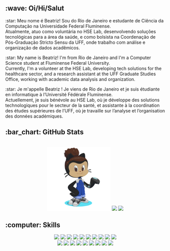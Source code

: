 <h2>:wave: Oi/Hi/Salut</h2>
<p> 
:star: Meu nome é Beatriz! Sou do Rio de Janeiro e estudante de Ciência da Computação na Universidade Federal Fluminense.<br>
Atualmente, atuo como voluntária no HSE Lab, desenvolvendo soluções tecnológicas para a área da saúde, e como bolsista na Coordenação de Pós-Graduação Stricto Sensu da UFF, onde trabalho com análise e organização de dados acadêmicos.
</p>
<p> 
:star: My name is Beatriz! I'm from Rio de Janeiro and I'm a Computer Science student at Fluminense Federal University.<br>
Currently, I'm a volunteer at the HSE Lab, developing tech solutions for the healthcare sector, and a research assistant at the UFF Graduate Studies Office, working with academic data analysis and organization.
</p>
<p> 
:star: Je m'appelle Beatriz ! Je viens de Rio de Janeiro et je suis étudiante en informatique à l’Université Fédérale Fluminense.<br>
Actuellement, je suis bénévole au HSE Lab, où je développe des solutions technologiques pour le secteur de la santé, et assistante à la coordination des études supérieures de l’UFF, où je travaille sur l’analyse et l’organisation des données académiques.
</p>

<h2>:bar_chart: GitHub Stats</h2>
<br>
<div align="center">
  <img height="200px" src="img/octocat-1695906362453.png"/>
  <img height="200px" src="https://github-readme-stats.vercel.app/api?username=beapiedade&show_icons=true&theme=material-palenight&hank_icon=github&include_all_commits=true"/>
  <img height="200px" src="https://github-readme-stats.vercel.app/api/top-langs/?username=beapiedade&layout=compact&hide_title=false&hide_border=false&theme=material-palenight&hide=CMake&langs_count=10"/>
</div>

<h2>:computer: Skills</h2>
<div align="center">
  <img height="50px" src="https://cdn.jsdelivr.net/gh/devicons/devicon/icons/c/c-original.svg" />
  <img height="50px" src="https://cdn.jsdelivr.net/gh/devicons/devicon/icons/css3/css3-original-wordmark.svg" />
  <img height="50px" src="https://cdn.jsdelivr.net/gh/devicons/devicon@latest/icons/dart/dart-plain-wordmark.svg" />
  <img height="50px" src="https://cdn.jsdelivr.net/gh/devicons/devicon/icons/git/git-original.svg" />
  <img height="50px" src="https://cdn.jsdelivr.net/gh/devicons/devicon/icons/html5/html5-original-wordmark.svg" />
  <img height="50px" src="https://cdn.jsdelivr.net/gh/devicons/devicon/icons/java/java-original-wordmark.svg" />
  <img height="50px" src="https://cdn.jsdelivr.net/gh/devicons/devicon/icons/javascript/javascript-original.svg" />
  <img height="50px" src="https://cdn.jsdelivr.net/gh/devicons/devicon/icons/markdown/markdown-original.svg" />
  <img height="50px" src="https://cdn.jsdelivr.net/gh/devicons/devicon@latest/icons/postgresql/postgresql-original-wordmark.svg" />
  <img height="50px" src="https://cdn.jsdelivr.net/gh/devicons/devicon@latest/icons/prolog/prolog-original.svg" />
  <br>
  <img height="50px" src="https://cdn.jsdelivr.net/gh/devicons/devicon/icons/python/python-original-wordmark.svg" />
  <img height="50px" src="https://cdn.jsdelivr.net/gh/devicons/devicon/icons/ruby/ruby-original-wordmark.svg" />
  <img height="50px" src="https://cdn.jsdelivr.net/gh/devicons/devicon@latest/icons/flutter/flutter-original.svg" />
  <img height="50px" src="https://cdn.jsdelivr.net/gh/devicons/devicon@latest/icons/github/github-original-wordmark.svg" />
  <img height="50px" src="https://cdn.jsdelivr.net/gh/devicons/devicon@latest/icons/figma/figma-original.svg" />
  <img height="50px" src="https://cdn.jsdelivr.net/gh/devicons/devicon@latest/icons/vscode/vscode-original.svg" />
  <img height="50px" src="https://cdn.jsdelivr.net/gh/devicons/devicon@latest/icons/canva/canva-original.svg" />
  <img height="50px" src="https://cdn.jsdelivr.net/gh/devicons/devicon@latest/icons/latex/latex-original.svg" />
  <img height="50px" src="https://cdn.jsdelivr.net/gh/devicons/devicon@latest/icons/firebase/firebase-plain-wordmark.svg" />
</div>


<br>
